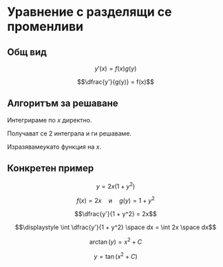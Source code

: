 # Уравнение с разделящи се променливи

## Общ вид

$$y'(x) = f(x)g(y)$$

$$\dfrac{y'}{g(y)} = f(x)$$

## Алгоритъм за решаване

Интегрираме по $x$ директно.

Получават се 2 интеграла и ги решаваме.

Изразяваме$y$като функция на $x$.

## Конкретен пример

$$y = 2x(1 + y^2)$$

$$f(x) = 2x \quad\text{и}\quad g(y) = 1 + y^2$$

$$\dfrac{y'}{1 + y^2} = 2x$$

$$\displaystyle \int \dfrac{y'}{1 + y^2} \space dx = \int 2x \space dx$$

$$\arctan(y) = x^2 + C$$

$$y = \tan(x^2 + C)$$